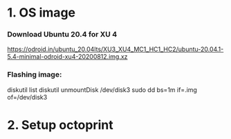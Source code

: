 
# 1. OS image
### Download Ubuntu 20.4 for XU 4
https://odroid.in/ubuntu_20.04lts/XU3_XU4_MC1_HC1_HC2/ubuntu-20.04.1-5.4-minimal-odroid-xu4-20200812.img.xz

### Flashing image:
diskutil list
diskutil unmountDisk /dev/disk3
sudo dd bs=1m if=<your image file>.img of=/dev/disk3

# 2. Setup octoprint
